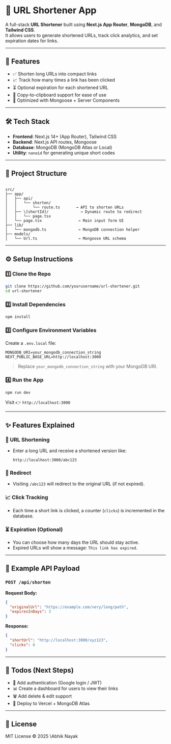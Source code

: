 # 🔗 URL Shortener App

A full-stack **URL Shortener** built using **Next.js App Router**, **MongoDB**, and **Tailwind CSS**.  
It allows users to generate shortened URLs, track click analytics, and set expiration dates for links.

---

## 🚀 Features

- ✅ Shorten long URLs into compact links
- 📈 Track how many times a link has been clicked
- ⏳ Optional expiration for each shortened URL
- 🔗 Copy-to-clipboard support for ease of use
- 🧠 Optimized with Mongoose + Server Components

---

## 🛠️ Tech Stack

- **Frontend**: Next.js 14+ (App Router), Tailwind CSS
- **Backend**: Next.js API routes, Mongoose
- **Database**: MongoDB (MongoDB Atlas or Local)
- **Utility**: `nanoid` for generating unique short codes

---

## 🧩 Project Structure

```

src/
├── app/
│   ├── api/
│   │   └── shorten/
│   │       └── route.ts       → API to shorten URLs
│   ├── \[shortId]/              → Dynamic route to redirect
│   │   └── page.tsx
│   └── page.tsx                → Main input form UI
├── lib/
│   └── mongodb.ts              → MongoDB connection helper
├── models/
│   └── Url.ts                  → Mongoose URL schema

````

---

## ⚙️ Setup Instructions

### 1️⃣ Clone the Repo

```bash
git clone https://github.com/yourusername/url-shortener.git
cd url-shortener
````

### 2️⃣ Install Dependencies

```bash
npm install
```

### 3️⃣ Configure Environment Variables

Create a `.env.local` file:

```
MONGODB_URI=your_mongodb_connection_string
NEXT_PUBLIC_BASE_URL=http://localhost:3000
```

> Replace `your_mongodb_connection_string` with your MongoDB URI.

### 4️⃣ Run the App

```bash
npm run dev
```

Visit 👉 `http://localhost:3000`

---

## ✨ Features Explained

### 🔧 URL Shortening

* Enter a long URL and receive a shortened version like:

  ```
  http://localhost:3000/abc123
  ```

### 🔁 Redirect

* Visiting `/abc123` will redirect to the original URL (if not expired).

### 📈 Click Tracking

* Each time a short link is clicked, a counter (`clicks`) is incremented in the database.

### ⏳ Expiration (Optional)

* You can choose how many days the URL should stay active.
* Expired URLs will show a message: `This link has expired`.

---

## 📁 Example API Payload

### `POST /api/shorten`

**Request Body:**

```json
{
  "originalUrl": "https://example.com/very/long/path",
  "expiresInDays": 3
}
```

**Response:**

```json
{
  "shortUrl": "http://localhost:3000/xyz123",
  "clicks": 0
}
```

---

## 📌 Todos (Next Steps)

* 🔐 Add authentication (Google login / JWT)
* 📊 Create a dashboard for users to view their links
* 🗑️ Add delete & edit support
* 🚀 Deploy to Vercel + MongoDB Atlas

---

## 📄 License

MIT License © 2025 \Abhik Nayak